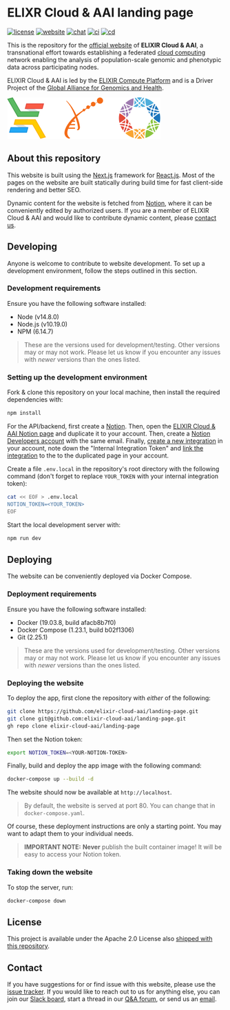 # ELIXR Cloud & AAI landing page

[![license][badge-license]][badge-url-license]
[![website][badge-health]][badge-url-health]
[![chat][badge-chat]][badge-url-chat]
[![ci][badge-ci]][badge-url-ci]
[![cd][badge-cd]][badge-url-cd]

This is the repository for the [official website][badge-url-health] of **ELIXIR
Cloud & AAI**, a transnational effort towards establishing a federated [cloud
computing][res-cloud-computing] network enabling the analysis of
population-scale genomic and phenotypic data across participating nodes.

ELIXIR Cloud & AAI is led by the [ELIXIR Compute Platform][res-elixir-compute]
and is a Driver Project of the [Global Alliance for Genomics and
Health][res-ga4gh].

![banner][img-logo-banner]

## About this repository

This website is built using the [Next.js][res-next] framework for
[React.js][res-react]. Most of the pages on the website are built statically
during build time for fast client-side rendering and better SEO.

Dynamic content for the website is fetched from [Notion][res-notion], where it
can be conveniently edited by authorized users. If you are a member of ELIXIR
Cloud & AAI and would like to contribute dynamic content, please [contact
us](#contact).

## Developing

Anyone is welcome to contribute to website development. To set up a development
environment, follow the steps outlined in this section.

### Development requirements

Ensure you have the following software installed:

- Node (v14.8.0)
- Node.js (v10.19.0)
- NPM (6.14.7)

> These are the versions used for development/testing. Other versions may or
> may not work. Please let us know if you encounter any issues with _newer_
> versions than the ones listed.

### Setting up the development environment

Fork & clone this repository on your local machine, then install the required
dependencies with:

```bash
npm install
```

For the API/backend, first create a [Notion][res-notion]. Then, open the
[ELIXIR Cloud & AAI Notion page][res-notion-elixir-cloud-aai] and duplicate
it to your account. Then, create a [Notion Developers account][res-notion-devs]
with the same email. Finally, [create a new integration][res-notion-integration]
in your account, note down the "Internal Integration Token" and [link the
integration][res-notion-link-integration] to the to the duplicated page in your
account.

Create a file `.env.local` in the repository's root directory with the
following command (don't forget to replace `YOUR_TOKEN` with your internal
integration token):

```bash
cat << EOF > .env.local
NOTION_TOKEN=<YOUR_TOKEN>
EOF
```

Start the local development server with:

```bash
npm run dev
```

## Deploying

The website can be conveniently deployed via Docker Compose.

### Deployment requirements

Ensure you have the following software installed:

- Docker (19.03.8, build afacb8b7f0)
- Docker Compose (1.23.1, build b02f1306)
- Git (2.25.1)

> These are the versions used for development/testing. Other versions may or
> may not work. Please let us know if you encounter any issues with _newer_
> versions than the ones listed.

### Deploying the website

To deploy the app, first clone the repository with _either_ of the following:

```bash
git clone https://github.com/elixir-cloud-aai/landing-page.git
git clone git@github.com:elixir-cloud-aai/landing-page.git
gh repo clone elixir-cloud-aai/landing-page
```

Then set the Notion token:

```bash
export NOTION_TOKEN=<YOUR-NOTION-TOKEN>
```

Finally, build and deploy the app image with the following command:

```bash
docker-compose up --build -d
```

The website should now be available at `http://localhost`.

> By default, the website is served at port 80. You can change that in
> `docker-compose.yaml`.

Of course, these deployment instructions are only a starting point. You may
want to adapt them to your individual needs.

> **IMPORTANT NOTE:** **Never** publish the built container image! It will be
> easy to access your Notion token.

### Taking down the website

To stop the server, run:

```bash
docker-compose down
```

## License

This project is available under the Apache 2.0 License also [shipped with this
repository](LICENSE).

## Contact

If you have suggestions for or find issue with this website, please use the
[issue tracker][contact-issue-tracker]. If you would like to reach out to us
for anything else, you can join our [Slack board][badge-url-chat], start a
thread in our [Q&A forum][contact-qa], or send us an [email][contact-email].

[badge-chat]: https://img.shields.io/static/v1?label=chat&message=Slack&color=ff6994
[badge-cd]: https://github.com/elixir-cloud-aai/landing-page/actions/workflows/cd_status.yml/badge.svg
[badge-ci]: https://github.com/elixir-cloud-aai/landing-page/actions/workflows/build.yml/badge.svg
[badge-health]: https://img.shields.io/website?url=https%3A%2F%2Felixir-cloud.dcc.sib.swiss%2F
[badge-license]: https://img.shields.io/badge/license-Apache%202.0-blue.svg
[badge-url-cd]: https://github.com/elixir-cloud-aai/landing-page/actions/workflows/cd_status.yml
[badge-url-chat]: https://join.slack.com/t/elixir-cloud/shared_invite/enQtNzA3NTQ5Mzg2NjQ3LTZjZGI1OGQ5ZTRiOTRkY2ExMGUxNmQyODAxMDdjM2EyZDQ1YWM0ZGFjOTJhNzg5NjE0YmJiZTZhZDVhOWE4MWM
[badge-url-ci]: https://github.com/elixir-cloud-aai/landing-page/actions/workflows/build.yml
[badge-url-health]: https://elixir-cloud.dcc.sib.swiss/
[badge-url-license]: http://www.apache.org/licenses/LICENSE-2.0
[contact-email]: mailto:cloud-service@elixir-europe.org
[contact-issue-tracker]: https://github.com/elixir-cloud-aai/landing-page/issues
[contact-qa]: https://github.com/elixir-cloud-aai/elixir-cloud-aai/discussions
[img-logo-banner]: public/logo-banner.svg
[res-cloud-computing]: https://en.wikipedia.org/wiki/Cloud_computing
[res-elixir-compute]: https://elixir-europe.org/platforms/compute
[res-ga4gh]: https://ga4gh.org/
[res-next]: https://nextjs.org/
[res-notion]: https://www.notion.so/
[res-notion-devs]: https://developers.notion.com/
[res-notion-elixir-cloud-aai]: https://www.notion.so/ELIXIR-Cloud-AAI-8f45ae1799b946478ae2a7838ed97dd9
[res-notion-integration]: https://developers.notion.com/docs#step-1-create-an-integration
[res-notion-link-integration]: https://developers.notion.com/docs#step-2-share-a-database-with-your-integration
[res-react]: https://reactjs.org/
